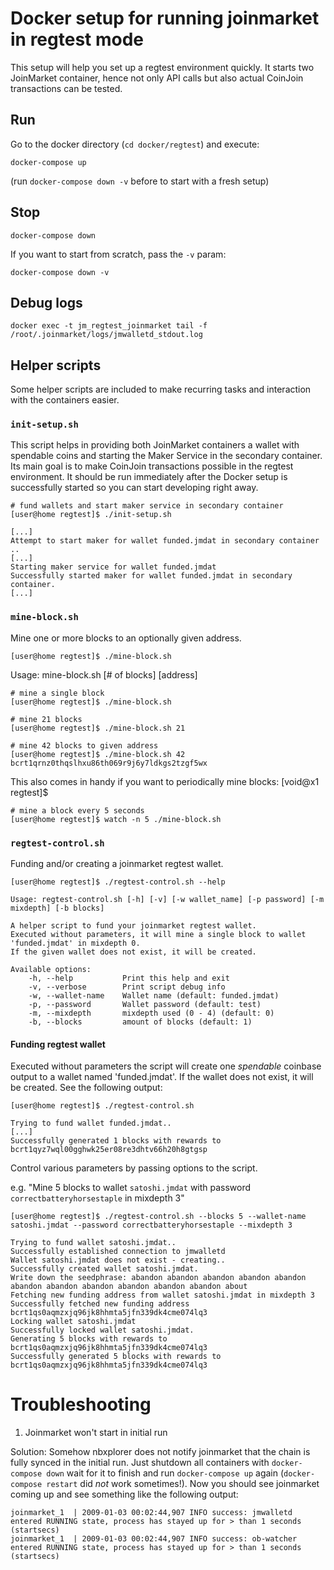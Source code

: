 
# Docker setup for running joinmarket in regtest mode

This setup will help you set up a regtest environment quickly. 
It starts two JoinMarket container, hence not only API calls but also actual CoinJoin transactions can be tested.

## Run
Go to the docker directory (`cd docker/regtest`) and execute:

```shell
docker-compose up
```

(run `docker-compose down -v` before to start with a fresh setup)

## Stop
```shell
docker-compose down
```

If you want to start from scratch, pass the `-v` param:
```shell
docker-compose down -v
```

## Debug logs
```shell
docker exec -t jm_regtest_joinmarket tail -f /root/.joinmarket/logs/jmwalletd_stdout.log
```

## Helper scripts

Some helper scripts are included to make recurring tasks and interaction with the containers easier.

### `init-setup.sh`
This script helps in providing both JoinMarket containers a wallet with spendable coins and starting the Maker Service in the secondary container.
Its main goal is to make CoinJoin transactions possible in the regtest environment.
It should be run immediately after the Docker setup is successfully started so you can start developing right away.

```shell script
# fund wallets and start maker service in secondary container
[user@home regtest]$ ./init-setup.sh
```
```
[...]
Attempt to start maker for wallet funded.jmdat in secondary container ..
[...]
Starting maker service for wallet funded.jmdat
Successfully started maker for wallet funded.jmdat in secondary container.
[...]
```

### `mine-block.sh`
Mine one or more blocks to an optionally given address.

```shell script
[user@home regtest]$ ./mine-block.sh
```

Usage: mine-block.sh [# of blocks] [address]

```shell script
# mine a single block
[user@home regtest]$ ./mine-block.sh

# mine 21 blocks
[user@home regtest]$ ./mine-block.sh 21

# mine 42 blocks to given address
[user@home regtest]$ ./mine-block.sh 42 bcrt1qrnz0thqslhxu86th069r9j6y7ldkgs2tzgf5wx
```

This also comes in handy if you want to periodically mine blocks:
[void@x1 regtest]$ 
```shell script
# mine a block every 5 seconds
[user@home regtest]$ watch -n 5 ./mine-block.sh
```

### `regtest-control.sh`
Funding and/or creating a joinmarket regtest wallet.

```shell script
[user@home regtest]$ ./regtest-control.sh --help
```
```
Usage: regtest-control.sh [-h] [-v] [-w wallet_name] [-p password] [-m mixdepth] [-b blocks]

A helper script to fund your joinmarket regtest wallet.
Executed without parameters, it will mine a single block to wallet 'funded.jmdat' in mixdepth 0.
If the given wallet does not exist, it will be created.

Available options:
    -h, --help           Print this help and exit
    -v, --verbose        Print script debug info
    -w, --wallet-name    Wallet name (default: funded.jmdat)
    -p, --password       Wallet password (default: test)
    -m, --mixdepth       mixdepth used (0 - 4) (default: 0)
    -b, --blocks         amount of blocks (default: 1)
```

#### Funding regtest wallet
Executed without parameters the script will create one _spendable_ coinbase output to a wallet named 'funded.jmdat'.
If the wallet does not exist, it will be created. See the following output:

```shell script
[user@home regtest]$ ./regtest-control.sh
```
```
Trying to fund wallet funded.jmdat..
[...]
Successfully generated 1 blocks with rewards to bcrt1qyz7wql00gghwk25er08re3dhtv66h20h8gtgsp
```


Control various parameters by passing options to the script.

e.g. "Mine 5 blocks to wallet `satoshi.jmdat` with password `correctbatteryhorsestaple` in mixdepth 3"
```shell script
[user@home regtest]$ ./regtest-control.sh --blocks 5 --wallet-name satoshi.jmdat --password correctbatteryhorsestaple --mixdepth 3
```
```
Trying to fund wallet satoshi.jmdat..
Successfully established connection to jmwalletd
Wallet satoshi.jmdat does not exist - creating..
Successfully created wallet satoshi.jmdat.
Write down the seedphrase: abandon abandon abandon abandon abandon abandon abandon abandon abandon abandon abandon about
Fetching new funding address from wallet satoshi.jmdat in mixdepth 3
Successfully fetched new funding address bcrt1qs0aqmzxjq96jk8hhmta5jfn339dk4cme074lq3
Locking wallet satoshi.jmdat
Successfully locked wallet satoshi.jmdat.
Generating 5 blocks with rewards to bcrt1qs0aqmzxjq96jk8hhmta5jfn339dk4cme074lq3
Successfully generated 5 blocks with rewards to bcrt1qs0aqmzxjq96jk8hhmta5jfn339dk4cme074lq3
```

# Troubleshooting
1. Joinmarket won't start in initial run

Solution: Somehow nbxplorer does not notify joinmarket that the chain is fully synced in the initial run.
Just shutdown all containers with `docker-compose down` wait for it to finish and run `docker-compose up` again (`docker-compose restart` did _not_ work sometimes!). 
Now you should see joinmarket coming up and see something like the following output:
```log
joinmarket_1  | 2009-01-03 00:02:44,907 INFO success: jmwalletd entered RUNNING state, process has stayed up for > than 1 seconds (startsecs)
joinmarket_1  | 2009-01-03 00:02:44,907 INFO success: ob-watcher entered RUNNING state, process has stayed up for > than 1 seconds (startsecs)
```
